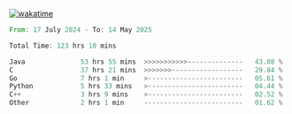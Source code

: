 [![wakatime](https://wakatime.com/badge/user/5970ac98-85fb-4bfd-a7d8-142e7d5bd274.svg)](https://wakatime.com/@5970ac98-85fb-4bfd-a7d8-142e7d5bd274)

<!--START_SECTION:waka-->

```rust
From: 17 July 2024 - To: 14 May 2025

Total Time: 123 hrs 10 mins

Java              53 hrs 55 mins  >>>>>>>>>>>--------------   43.08 %
C                 37 hrs 21 mins  >>>>>>>------------------   29.84 %
Go                7 hrs 1 min     >------------------------   05.61 %
Python            5 hrs 33 mins   >------------------------   04.44 %
C++               3 hrs 9 mins    >------------------------   02.52 %
Other             2 hrs 1 min     -------------------------   01.62 %
```

<!--END_SECTION:waka-->
